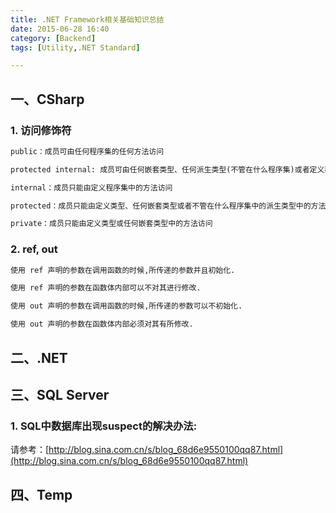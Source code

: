 ```yaml
---
title: .NET Framework相关基础知识总结
date: 2015-06-28 16:40
category: [Backend]
tags: [Utility,.NET Standard]

---
```




## 一、CSharp

### 1. 访问修饰符

```html
public：成员可由任何程序集的任何方法访问

protected internal: 成员可由任何嵌套类型、任何派生类型(不管在什么程序集)或者定义程序集中的任何方法访问

internal：成员只能由定义程序集中的方法访问

protected：成员只能由定义类型、任何嵌套类型或者不管在什么程序集中的派生类型中的方法访问

private：成员只能由定义类型或任何嵌套类型中的方法访问
```

<!--more-->

### 2. ref, out

```html
使用 ref 声明的参数在调用函数的时候,所传递的参数并且初始化.

使用 ref 声明的参数在函数体内部可以不对其进行修改.

使用 out 声明的参数在调用函数的时候,所传递的参数可以不初始化.

使用 out 声明的参数在函数体内部必须对其有所修改.
```







## 二、.NET







## 三、SQL Server

### 1. SQL中数据库出现suspect的解决办法:

请参考：[http://blog.sina.com.cn/s/blog_68d6e9550100qq87.html](http://blog.sina.com.cn/s/blog_68d6e9550100qq87.html)







## 四、Temp





 





